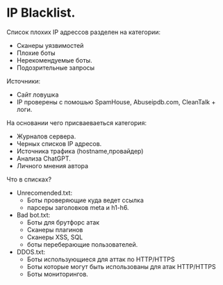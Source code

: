 # IP Blacklist.
Список плохих IP адрессов разделен на категории:
- Сканеры уязвимостей
- Плохие боты
- Нерекомендуемые боты.
- Подозрительные запросы

Источники:
- Сайт ловушка
- IP проверены с помошью SpamHouse, Abuseipdb.com, CleanTalk + логи.

На основании чего присваеваеться категория:
- Журналов сервера.
- Черных списков IP адресов.
- Источника трафика (hostname,провайдер)
- Анализа ChatGPT.
- Личного мнения автора

Что в списках?
- Unrecomended.txt: 
    - Боты проверяющие куда ведет ссылка
    - парсеры заголовков meta и h1-h6.
- Bad bot.txt:
    - Боты для брутфорс атак
    - Сканеры плагинов
    - Сканеры XSS, SQL
    - боты переберающие пользователей.
- DDOS.txt:
    - Боты использующиеся для аттак по HTTP/HTTPS
    - Боты которые могут быть использованы для атак HTTP/HTTPS
    - Боты мониторингов.